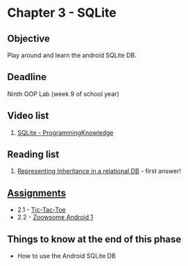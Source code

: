 # Chapter 3 - SQLite

## Objective
Play around and learn the android SQLite DB. 

## Deadline
Ninth OOP Lab (week 9 of school year) 

## Video list
1. [SQLite - ProgrammingKnowledge](https://www.youtube.com/watch?v=cp2rL3sAFmI)

## Reading list
1. [Representing Inheritance in a relational DB](http://stackoverflow.com/questions/3579079/how-can-you-represent-inheritance-in-a-database) - first answer! 

## [Assignments](https://github.com/OOP-2015-Sem1/OOP-2015/tree/master/Android/Chapter%202%20-%20Controls/Assignments)
- 2.1 - [Tic-Tac-Toe](https://github.com/OOP-2015-Sem1/OOP-2015/blob/master/Android/Chapter%202%20-%20Controls/Assignments/2.1%20-%20Tic%20Tac%20Toe.pdf)
- 2.2 - [Zoowsome Android 1](https://github.com/OOP-2015-Sem1/OOP-2015/blob/master/Android/Chapter%202%20-%20Controls/Assignments/2.2%20-%20Zoowsome%20Android%201.pdf)



## Things to know at the end of this phase
- How to use the Android SQLite DB 